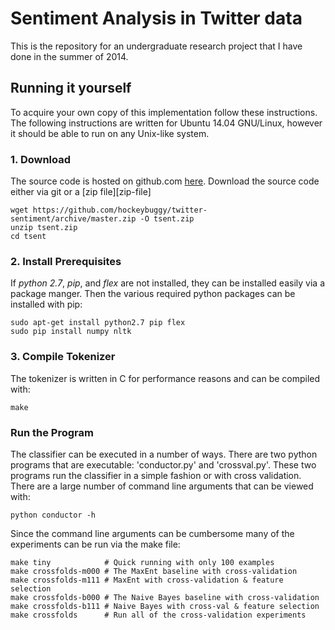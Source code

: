 
# Sentiment Analysis in Twitter data

This is the repository for an undergraduate research project that I have done
in the summer of 2014.

## Running it yourself

To acquire your own copy of this implementation follow these instructions. The
following instructions are written for Ubuntu 14.04 GNU/Linux, however it
should be able to run on any Unix-like system.


### 1. Download

The source code is hosted on github.com [here][github-repo]. Download the
source code either via git or a [zip file][zip-file]

    wget https://github.com/hockeybuggy/twitter-sentiment/archive/master.zip -O tsent.zip
    unzip tsent.zip
    cd tsent

### 2. Install Prerequisites

 If *python 2.7*, *pip*, and *flex* are not installed, they can be installed
easily via a package manger. Then the various required python packages can be
installed with pip:

    sudo apt-get install python2.7 pip flex
    sudo pip install numpy nltk

### 3. Compile Tokenizer

 The tokenizer is written in C for performance reasons and can be compiled with:

    make

### Run the Program

 The classifier can be executed in a number of ways.  There are two python
programs that are executable: 'conductor.py' and 'crossval.py'. These two
programs run the classifier in a simple fashion or with cross validation. There
are a large number of command line arguments that can be viewed with:

    python conductor -h

Since the command line arguments can be cumbersome many of the experiments can
be run via the make file:

    make tiny            # Quick running with only 100 examples
    make crossfolds-m000 # The MaxEnt baseline with cross-validation
    make crossfolds-m111 # MaxEnt with cross-validation & feature selection
    make crossfolds-b000 # The Naive Bayes baseline with cross-validation
    make crossfolds-b111 # Naive Bayes with cross-val & feature selection
    make crossfolds      # Run all of the cross-validation experiments

[github-repo]: https://github.com/hockeybuggy/semantic_evalhere.
[zipfile]: https://github.com/hockeybuggy/semantic_eval/archive/master.zip

